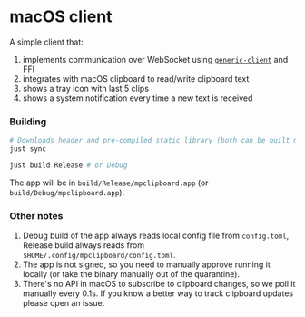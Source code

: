 # macOS client

A simple client that:

1. implements communication over WebSocket using [`generic-client`](https://github.com/mpclipboard/generic-client) and FFI
2. integrates with macOS clipboard to read/write clipboard text
3. shows a tray icon with last 5 clips
4. shows a system notification every time a new text is received

### Building

```sh
# Downloads header and pre-compiled static library (both can be built manually)
just sync

just build Release # or Debug
```

The app will be in `build/Release/mpclipboard.app` (or `build/Debug/mpclipboard.app`).

### Other notes

1. Debug build of the app always reads local config file from `config.toml`, Release build always reads from `$HOME/.config/mpclipboard/config.toml`.
2. The app is not signed, so you need to manually approve running it locally (or take the binary manually out of the quarantine).
3. There's no API in macOS to subscribe to clipboard changes, so we poll it manually every 0.1s. If you know a better way to track clipboard updates please open an issue.
